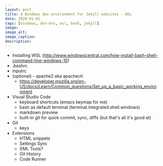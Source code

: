 ```yaml
---
layout: post
title: A Windows dev environment for Jekyll websites - WSL
date: 2020-01-01
tags: [windows, dev-env, wsl, bash, jekyll]
image: 
image_alt: 
image_caption: 
description: 
---
```


 - Installing WSL (http://www.windowscentral.com/how-install-bash-shell-command-line-windows-10)
 - .bashrc
 - inputrc
 - (optional) - apache2 aka apachectl
   + https://developer.mozilla.org/en-US/docs/Learn/Common_questions/Set_up_a_basic_working_environment
 - Visual Studio Code
   + keyboard shortcuts (emacs keymap for me)
   + bash as default terminal (terminal.integrated.shell.windows)
   + markdown preview
   + built-in git for quick commit, sync, diffs (but that's all it's good at)
 - Git
   + keys
 - Extensions
   + HTML snippets
   + Settings Sync
   + XML Tools?
   + Git History
   + Code Runner
